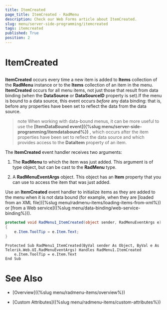 ```yaml
---
title: ItemCreated
page_title: ItemCreated - RadMenu
description: Check our Web Forms article about ItemCreated.
slug: menu/server-side-programming/itemcreated
tags: itemcreated
published: True
position: 2
---
```


# ItemCreated

## 

**ItemCreated** occurs every time a new item is added to **Items** collection of the **RadMenu** instance or to the **Items** collection of an item in the menu. **ItemCreated** occurs for all menu items, not just those that result from data binding (when the **DataSource** or **DataSourceID** property is set).If the menu is bound to a data source, this event occurs *before* any data binding: that is, before any properties have been set to reflect the data from the data source.

>note When working with data-bound menus, it can be more useful to use the **[ItemDataBound event]({%slug menu/server-side-programming/itemdatabound%})** , which occurs after the item properties have been set to reflect the data source and which provides access to the **DataItem** property of an item.
>


The **ItemCreated** event handler receives two arguments:

1. The **RadMenu** to which the item was just added. This argument is of type object, but can be cast to the **RadMenu** type.

1. A **RadMenuEventArgs** object. This object has an **Item** property that you can use to access the item that was just added.

Use an **ItemCreated** event handler to initialize items as they are added to the menu when it is not data bound (for example, when they are [loaded from an XML file]({%slug menu/radmenu-items/loading-items-from-xml%}) or [from a Web service]({%slug menu/data-binding/web-service-binding%})).



````C#
protected void RadMenu1_ItemCreated(object sender, RadMenuEventArgs e)
{ 
    e.Item.ToolTip = e.Item.Text; 
}
````
````VB.NET
Protected Sub RadMenu1_ItemCreated(ByVal sender As Object, ByVal e As Telerik.Web.UI.RadMenuEventArgs) Handles RadMenu1.ItemCreated
    e.Item.ToolTip = e.Item.Text
End Sub
````


# See Also

 * [Overview]({%slug menu/radmenu-items/overview%})

 * [Custom Attributes]({%slug menu/radmenu-items/custom-attributes%})
